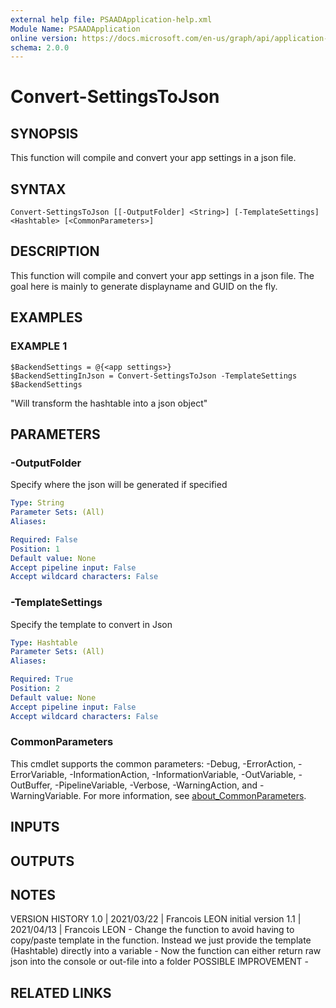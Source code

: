 ```yaml
---
external help file: PSAADApplication-help.xml
Module Name: PSAADApplication
online version: https://docs.microsoft.com/en-us/graph/api/application-addpassword?view=graph-rest-1.0&tabs=http
schema: 2.0.0
---
```


# Convert-SettingsToJson

## SYNOPSIS
This function will compile and convert your app settings in a json file.

## SYNTAX

```
Convert-SettingsToJson [[-OutputFolder] <String>] [-TemplateSettings] <Hashtable> [<CommonParameters>]
```

## DESCRIPTION
This function will compile and convert your app settings in a json file.
The goal here is mainly to generate displayname and GUID on the fly.

## EXAMPLES

### EXAMPLE 1
```
$BackendSettings = @{<app settings>}
$BackendSettingInJson = Convert-SettingsToJson -TemplateSettings $BackendSettings
```

"Will transform the hashtable into a json object"

## PARAMETERS

### -OutputFolder
Specify where the json will be generated if specified

```yaml
Type: String
Parameter Sets: (All)
Aliases:

Required: False
Position: 1
Default value: None
Accept pipeline input: False
Accept wildcard characters: False
```

### -TemplateSettings
Specify the template to convert in Json

```yaml
Type: Hashtable
Parameter Sets: (All)
Aliases:

Required: True
Position: 2
Default value: None
Accept pipeline input: False
Accept wildcard characters: False
```

### CommonParameters
This cmdlet supports the common parameters: -Debug, -ErrorAction, -ErrorVariable, -InformationAction, -InformationVariable, -OutVariable, -OutBuffer, -PipelineVariable, -Verbose, -WarningAction, and -WarningVariable. For more information, see [about_CommonParameters](http://go.microsoft.com/fwlink/?LinkID=113216).

## INPUTS

## OUTPUTS

## NOTES
VERSION HISTORY
1.0 | 2021/03/22 | Francois LEON
    initial version
1.1 | 2021/04/13 | Francois LEON
    - Change the function to avoid having to copy/paste template in the function.
    Instead we just provide the template (Hashtable) directly into a variable
    - Now the function can either return raw json into the console or out-file into a folder
POSSIBLE IMPROVEMENT
    -

## RELATED LINKS
